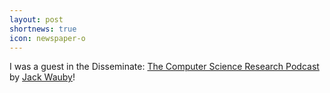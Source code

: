 ```yaml
---
layout: post
shortnews: true
icon: newspaper-o
---
```

I was a guest in the Disseminate: [The Computer Science Research Podcast](https://shows.acast.com/disseminate/episodes/dominik-winterer) by [Jack Wauby](https://jackwaudby.github.io/)! 
